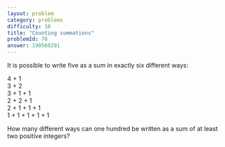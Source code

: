 ```yaml
---
layout: problem
category: problems
difficulty: 10
title: "Counting summations"
problemId: 76
answer: 190569291
---
```

It is possible to write five as a sum in exactly six different ways:

4 + 1  
 3 + 2  
 3 + 1 + 1  
 2 + 2 + 1  
 2 + 1 + 1 + 1  
 1 + 1 + 1 + 1 + 1

How many different ways can one hundred be written as a sum of at least two positive integers?